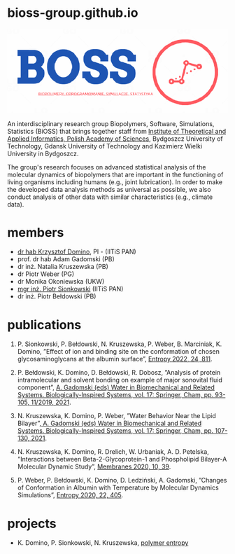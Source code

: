 # bioss-group.github.io

!["Biopolymers, Software, Simulations, Statistics (BiOSS)"](img/bioss-group-logo-large.png)

An interdisciplinary research group Biopolymers, Software, Simulations, Statistics (BiOSS) that brings together staff from [Institute of Theoretical and Applied Informatics, Polish Academy of Sciences](https://www.iitis.pl/en), Bydgoszcz University of Technology, Gdansk University of Technology and Kazimierz Wielki University in Bydgoszcz.

The group's research focuses on advanced statistical analysis of the molecular dynamics of biopolymers that are important in the
functioning of living organisms including humans (e.g., joint lubrication). In order to make the developed data analysis methods as universal as possible, we also conduct analysis of other data with similar characteristics (e.g., climate data).

# members
- [dr hab Krzysztof Domino](https://www.iitis.pl/en/person/kdomino), PI - (IITiS PAN)
- prof. dr hab Adam Gadomski (PB)
- dr inż. Natalia Kruszewska (PB)
- dr Piotr Weber (PG)
- dr Monika Okoniewska (UKW)
- [mgr inż. Piotr Sionkowski](https://www.linkedin.com/in/piotr-sionkowski-355a8b87/?lipi=urn%3Ali%3Apage%3Ad_flagship3_feed%3Bgecsc9HyTkGc1spJShmADQ%3D%3D) (IITiS PAN)
- dr inż. Piotr Bełdowski (PB)

# publications
1. P. Sionkowski, P. Bełdowski, N. Kruszewska, P. Weber, B. Marciniak, K. Domino, ”Effect of ion and binding site on the conformation of chosen glycosaminoglycans at the albumin surface”, [Entropy 2022, 24, 811](https://doi.org/10.3390/e24060811).

2. P. Bełdowski, K. Domino, D. Bełdowski, R. Dobosz, ”Analysis of protein intramolecular and solvent bonding on example of major sonovital fluid component”, [A. Gadomski (eds) Water in Biomechanical and Related Systems. Biologically-Inspired Systems, vol. 17: Springer, Cham, pp. 93-105, 11/2019, 2021](https://link.springer.com/chapter/10.1007/978-3-030-67227-0_5).

3. N. Kruszewska, K. Domino, P. Weber, ”Water Behavior Near the Lipid Bilayer”,[ A. Gadomski (eds) Water in Biomechanical and Related Systems. Biologically-Inspired Systems, vol. 17: Springer, Cham, pp. 107-130, 2021](https://link.springer.com/chapter/10.1007/978-3-030-67227-0_6).

4. N. Kruszewska, K. Domino, R. Drelich, W. Urbaniak, A. D. Petelska, ”Interactions between Beta-2-Glycoprotein-1 and Phospholipid Bilayer-A Molecular Dynamic Study”, [Membranes 2020, 10, 39](https://www.mdpi.com/2077-0375/10/12/396).

5. P. Weber, P. Bełdowski, K. Domino, D. Ledziński, A. Gadomski, ”Changes of Conformation in Albumin with Temperature by Molecular Dynamics
Simulations”, [Entropy 2020, 22, 405](https://www.mdpi.com/1099-4300/22/4/405).

# projects

- K. Domino, P. Sionkowski, N. Kruszewska, [polymer entropy](https://github.com/iitis/polymer_entropy/)
